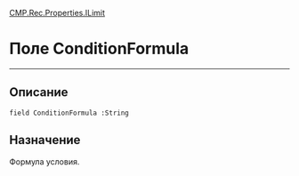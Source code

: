 ﻿---
Link: CMP.Rec.Properties.ILimit.@ConditionFormula
---

<!---  Навигация
[Имя проекта](#) :
-->
[CMP.Rec.Properties.ILimit](Default)

# Поле ConditionFormula
---

## Описание

    field ConditionFormula :String

<!--
## Аргументы{#Args}

### Аргумент1

Описание аргумента 1
-->

## Назначение

Формула условия.

<!--
## Пример

    ConditionFormula...
-->

